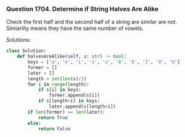 ### Question 1704. Determine if String Halves Are Alike
Check the first half and the second half of a string are similar are not.
Simiarlity means they have the same number of vowels.

Solutions:
```python
class Solution:
    def halvesAreAlike(self, s: str) -> bool:
        keys = ['a', 'e', 'i', 'o', 'u', 'A', 'E', 'I', 'O', 'U']
        former = []
        later = []
        length = int(len(s)/2)
        for i in range(length):
            if s[i] in keys:
                former.append(s[i])
            if s[length+i] in keys:
                later.append(s[length+i])
        if len(former) == len(later):
            return True
        else:
            return False
```

